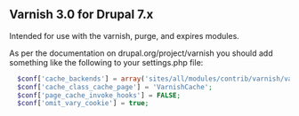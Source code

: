 ## Varnish 3.0 for Drupal 7.x

Intended for use with the varnish, purge, and expires modules.

As per the documentation on drupal.org/project/varnish you should add something like the following to your settings.php file:
```php
  $conf['cache_backends'] = array('sites/all/modules/contrib/varnish/varnish.cache.inc');
  $conf['cache_class_cache_page'] = 'VarnishCache';
  $conf['page_cache_invoke_hooks'] = FALSE;
  $conf['omit_vary_cookie'] = true;
```
